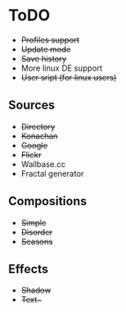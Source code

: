 # ToDO #
  * ~~Profiles support~~
  * ~~Update mode~~
  * ~~Save history~~
  * More linux DE support
  * ~~User sript (for linux users)~~

## Sources ##

  * ~~Directory~~
  * ~~Konachan~~
  * ~~Google~~
  * ~~Flickr~~
  * Wallbase.cc
  * Fractal generator

## Compositions ##

  * ~~Simple~~
  * ~~Disorder~~
  * ~~Seasons~~

## Effects ##

  * ~~Shadow~~
  * ~~Text~~~